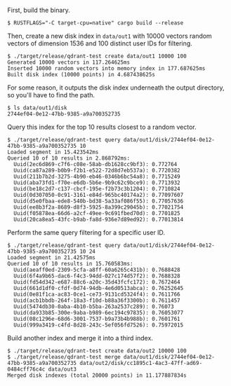 First, build the binary.

```
$ RUSTFLAGS="-C target-cpu=native" cargo build --release
```

Then, create a new disk index in `data/out1` with 10000 vectors random vectors of dimension 1536 and 100 distinct user IDs for filtering.

```
$ ./target/release/qdrant-test create data/out1 10000 100
Generated 10000 vectors in 117.264625ms
Inserted 10000 random vectors into memory index in 177.687625ms
Built disk index (10000 points) in 4.687438625s
```

For some reason, it outputs the disk index underneath the output directory, so you'll have to find the path.

```
$ ls data/out1/disk
2744ef04-0e12-47bb-9385-a9a700352735
```

Query this index for the top 10 results closest to a random vector.

```
$ ./target/release/qdrant-test query data/out1/disk/2744ef04-0e12-47bb-9385-a9a700352735 10
Loaded segment in 15.423542ms
Queried 10 of 10 results in 2.868792ms:
  Uuid(2ec6d869-c7f6-c08e-58ab-db1628cc9bf3): 0.772764
  Uuid(ca87a289-b0b9-f2b1-e522-72d8d7eb537a): 0.7720382
  Uuid(211b7b2d-3275-4b90-eb46-0346b6bc54a8): 0.7715249
  Uuid(aba73fd1-f70e-e6db-5b6e-9b9c62c9bce9): 0.7713932
  Uuid(be18c2d7-c137-cbcf-195e-f2b73c3b1204): 0.7710824
  Uuid(0d307050-0c91-3161-e84d-965bc40174a2): 0.77097607
  Uuid(d5e0fbaa-ede8-540b-bd38-5a33af086f55): 0.77057636
  Uuid(ee8b3f2a-8689-d8f3-5925-8a399c29045b): 0.77021754
  Uuid(f05878ea-66d6-a2cf-49ee-9c691fbed70d): 0.7701825
  Uuid(20ca8ea5-43fc-b9ab-fa8d-936e7d89ed92): 0.77013814
```

Perform the same query filtering for a specific user ID.

```
$ ./target/release/qdrant-test query data/out1/disk/2744ef04-0e12-47bb-9385-a9a700352735 10 24
Loaded segment in 21.42575ms
Queried 10 of 10 results in 15.760583ms:
  Uuid(aeaff0ed-2309-5cfa-a8ff-60a6265c431b): 0.7688428
  Uuid(6f4a9b65-dac6-f4c3-94dd-027c174d57f2): 0.7688328
  Uuid(fd54d342-e687-88c6-a20c-35d43fcfc172): 0.7672464
  Uuid(661d1df0-cfdf-0d74-94db-4e6d0513abca): 0.76252645
  Uuid(0e81f1ca-ac83-0ce1-ce73-9131cd5324f4): 0.7611766
  Uuid(acb1bbdb-264f-18a3-f10d-b88a36f3300b): 0.7611457
  Uuid(5474db30-0aba-4b10-b5ba-263a2537c289): 0.76073
  Uuid(da933b85-300e-9aba-b989-6ec194c97835): 0.76053077
  Uuid(08c1296e-68d6-3001-7537-b9a73b4b988b): 0.7601761
  Uuid(999a3419-c4fd-8d28-243c-5ef056fd7526): 0.75972015
```

Build another index and merge it into a third index.

```
$ ./target/release/qdrant-test create data/out2 10000 100
$ ./target/release/qdrant-test merge data/out1/disk/2744ef04-0e12-47bb-9385-a9a700352735 data/out2/disk/cc1895c1-4ac3-47ff-ad69-0484cff76c4c data/out3
Merged disk indexes (total 20000 points) in 11.177887834s
```
